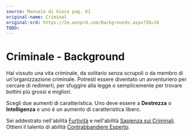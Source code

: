 ```yaml
---
source: Manuale di Gioco pag. 61
original-name: Criminal
original-srd: https://2e.aonprd.com/Backgrounds.aspx?ID=10
TODO:
---
```


# Criminale - Background

Hai vissuto una vita criminale, da solitario senza scrupoli o da membro di
un'organizzazione criminale. Potresti essere diventato un avventuriero per
cercare di redimerti, per sfuggire alla legge o semplicemente per trovare
bottini più grossi e migliori.

Scegli due aumenti di caratteristica. Uno deve essere a **Destrezza** o
**Intelligenza** e uno è un aumento di caratteristica libero.

Sei addestrato nell'abilità [Furtività](/abilita/furtivita) e nell'abilità
[Sapienza sui Criminali](/abilita/sapienza). Ottieni il talento di abilità
[Contrabbandiere Esperto](/talenti/generici/contrabbandiere-esperto).
